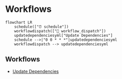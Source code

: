 # Workflows

```mermaid
flowchart LR
    schedule(["⏰ schedule"])
    workflowdispatch(["👤 workflow_dispatch"])
    updatedependenciesyml["Update Dependencies"]
    schedule -->|"0 0 * * *"|updatedependenciesyml
    workflowdispatch --> updatedependenciesyml
```

## Workflows

- [Update Dependencies](./update-dependencies/)
